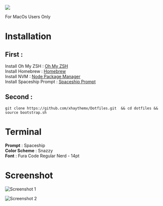 
![](https://camo.githubusercontent.com/2e32212f6983db005e5c30da065dc3ce8dbd415f/68747470733a2f2f6173736574732e6e69636b666963616e6f2e636f6d2f67682d646f7466696c65732e737667)


For MacOs Users Only  

# Installation

## First :
 Install Oh My ZSH : [Oh My ZSH](https://github.com/robbyrussell/oh-my-zsh)  
 Install Homebrew : [Homebrew](https://brew.sh)  
 Install NVM :  [Node Package Manager](https://github.com/nvm-sh/nvm)  
 Install Spaceship Prompt : [Spaceship Prompt](https://github.com/denysdovhan/spaceship-prompt/)  

## Second :

    git clone https://github.com/xhaythemx/Dotfiles.git  && cd dotfiles && source bootstrap.sh

# Terminal

**Prompt** : Spaceship  
**Color Scheme**  : Snazzy  
 **Font** : Fura Code Regular Nerd - 14pt  
 
# Screenshot

![Screenshot 1](https://i.imgur.com/E28aw71.png)  

![Screenshot 2](https://i.imgur.com/rSHkF2X.png)  

